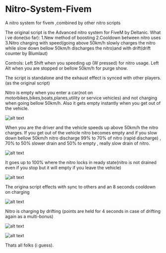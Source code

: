 # Nitro-System-Fivem
A nitro system for fivem ,combined by other nitro scripts

The original script is the Advanced nitro system for FiveM by Deltanic.
What i ve done(so far):
1.New method of boosting
2.Cooldown between nitro uses
3.Nitro charging with speed(going above 50km/h slowly charges the nitro while slow down bellow 50km/h discharges the nitro)and with drift(drift counter by Blumlaut)

Controls:
Left Shift when you speeding up (W pressed) for nitro usage.
Left Alt when you are stopped or bellow 50km/h for purge show.

The script is standalone and the exhaust effect is synced with other players.(as the original script)

Nitro is empty when you enter a car(not on motorbikes,bikes,boats,planes,utility or service vehicles) and not charging when going bellow 50km/h.
Also it gets empty instantly when you get out of the vehicle.

![alt text](https://i.imgur.com/VtbGQEC.jpg)

When you are the driver and the vehicle speeds up above 50km/h the nitro charges.
If you get out of the vehicle nitro becomes empty and if you slow down bellow 50km/h nitro discharge 99% to 70% of nitro (rapid discharge) , 70% to 50% slower drain
and 50% to empty , really slow drain of nitro.

![alt text](https://i.imgur.com/2lMUDxK.jpg)


It  goes up to 100% where the nitro locks in ready state(nitro is not drained even if you stop but it will empty if you leave the vehicle)


![alt text](https://i.imgur.com/zZUsdZB.jpg)

The origina script effects with sync to others and an 8 seconds cooldown on charging 

![alt text](https://i.imgur.com/bipHCNJ.jpg)

Nitro is charging by drifting (points are held for 4 seconds in case of drifting again as a multi-bonus)

![alt text](https://i.imgur.com/bcTD6LX.jpg)

![alt text](https://i.imgur.com/B0f9sfz.jpg)


Thats all folks (i guess).
